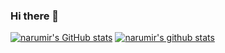 ### Hi there 👋
[![narumir's GitHub stats](https://github-readme-stats.vercel.app/api?username=narumir&count_private=true&show_icons=true&hide_border=true&theme=radical)](https://github.com/narumir)
[![narumir's github stats](https://github-readme-stats.vercel.app/api/top-langs/?username=narumir&exclude_repo=&show_icons=true&hide_border=true&title_color=004386&icon_color=004386&layout=compact&count_private=true&langs_count=8&theme=radical&hide=)](https://github.com/narumir)

